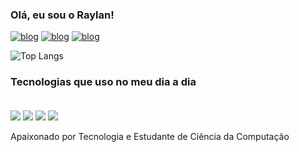 ### Olá, eu sou o Raylan!

[![blog](https://img.shields.io/badge/LinkedIn-0077B5?style=for-the-badge&logo=linkedin&logoColor=white)](https://www.linkedin.com/in/raylannlopes/)
[![blog](https://img.shields.io/badge/Instagram-E4405F?style=for-the-badge&logo=instagram&logoColor=white)](https://www.instagram.com/raylann_lopes/)
[![blog](https://img.shields.io/badge/Twitter-1DA1F2?style=for-the-badge&logo=twitter&logoColor=white)](https://twitter.com/raylann_lopes)


![Top Langs](https://github-readme-stats.vercel.app/api/top-langs/?username=anuraghazra&hide_progress=true)

### Tecnologias que uso no meu dia a dia

<div style = "display: inline_block"><br/>
    <img align="center" alt'="httml5" src = "https://img.shields.io/badge/HTML5-E34F26?style=for-the-badge&logo=html5&logoColor=white"/>
    <img align="center" alt'="httml5" src = "https://img.shields.io/badge/CSS3-1572B6?style=for-the-badge&logo=css3&logoColor=white"/>
    <img align="center" alt'="httml5" src = "https://img.shields.io/badge/JavaScript-F7DF1E?style=for-the-badge&logo=javascript&logoColor=black"/>
    <img align="center" alt'="httml5" src = "https://img.shields.io/badge/PHP-777BB4?style=for-the-badge&logo=php&logoColor=white"/>
</div>
<br/>
Apaixonado por Tecnologia e Estudante de Ciência da Computação
